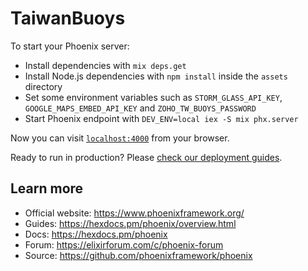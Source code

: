 # TaiwanBuoys

To start your Phoenix server:

  * Install dependencies with `mix deps.get`
  * Install Node.js dependencies with `npm install` inside the `assets` directory
  * Set some environment variables such as `STORM_GLASS_API_KEY`, `GOOGLE_MAPS_EMBED_API_KEY` and `ZOHO_TW_BUOYS_PASSWORD`
  * Start Phoenix endpoint with `DEV_ENV=local iex -S mix phx.server`

Now you can visit [`localhost:4000`](http://localhost:4000) from your browser.

Ready to run in production? Please [check our deployment guides](https://hexdocs.pm/phoenix/deployment.html).

## Learn more

  * Official website: https://www.phoenixframework.org/
  * Guides: https://hexdocs.pm/phoenix/overview.html
  * Docs: https://hexdocs.pm/phoenix
  * Forum: https://elixirforum.com/c/phoenix-forum
  * Source: https://github.com/phoenixframework/phoenix
